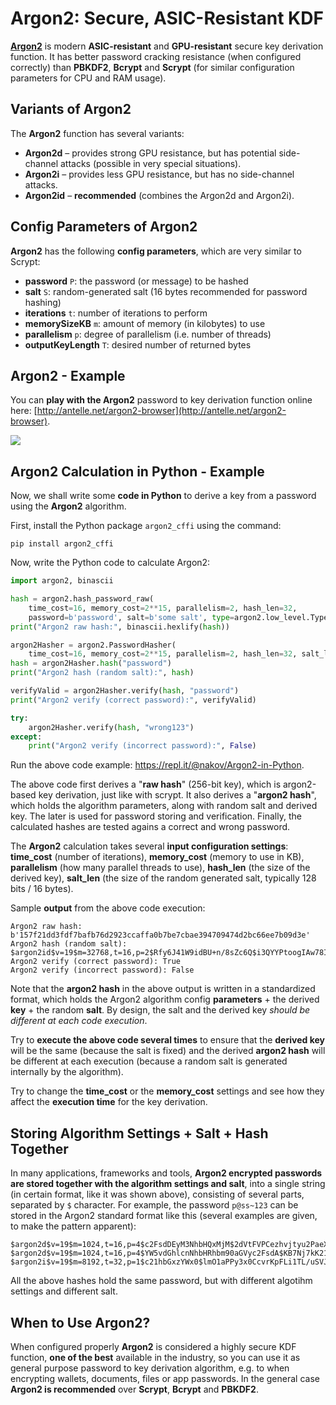 # Argon2: Secure, ASIC-Resistant KDF

[**Argon2**](https://en.wikipedia.org/wiki/Argon2) is modern **ASIC-resistant** and **GPU-resistant** secure key derivation function. It has better password cracking resistance \(when configured correctly\) than **PBKDF2**, **Bcrypt** and **Scrypt** \(for similar configuration parameters for CPU and RAM usage\).

## Variants of Argon2

The **Argon2** function has several variants:

* **Argon2d** – provides strong GPU resistance, but has potential side-channel attacks \(possible in very special situations\).
* **Argon2i** – provides less GPU resistance, but has no side-channel attacks.
* **Argon2id** – **recommended** \(combines the Argon2d and Argon2i\).

## Config Parameters of Argon2

**Argon2** has the following **config parameters**, which are very similar to Scrypt:

* **password** `P`: the password \(or message\) to be hashed
* **salt** `S`: random-generated salt \(16 bytes recommended for password hashing\)
* **iterations** `t`: number of iterations to perform
* **memorySizeKB** `m`: amount of memory \(in kilobytes\) to use
* **parallelism** `p`: degree of parallelism \(i.e. number of threads\)
* **outputKeyLength** `T`: desired number of returned bytes

## Argon2 - Example

You can **play with the Argon2** password to key derivation function online here: [http://antelle.net/argon2-browser](http://antelle.net/argon2-browser).

![](/assets/Argon2-online.png)

## Argon2 Calculation in Python - Example

Now, we shall write some **code in Python** to derive a key from a password using the **Argon2** algorithm.

First, install the Python package `argon2_cffi` using the command:

```
pip install argon2_cffi
```

Now, write the Python code to calculate Argon2:

```python
import argon2, binascii

hash = argon2.hash_password_raw(
    time_cost=16, memory_cost=2**15, parallelism=2, hash_len=32,
    password=b'password', salt=b'some salt', type=argon2.low_level.Type.ID)
print("Argon2 raw hash:", binascii.hexlify(hash))

argon2Hasher = argon2.PasswordHasher(
    time_cost=16, memory_cost=2**15, parallelism=2, hash_len=32, salt_len=16)
hash = argon2Hasher.hash("password")
print("Argon2 hash (random salt):", hash)

verifyValid = argon2Hasher.verify(hash, "password")
print("Argon2 verify (correct password):", verifyValid)

try:
    argon2Hasher.verify(hash, "wrong123")
except:
    print("Argon2 verify (incorrect password):", False)
```

Run the above code example: [ ](https://repl.it/@nakov/Argon2)https://repl.it/@nakov/Argon2-in-Python.

The above code first derives a "**raw hash**" \(256-bit key\), which is argon2-based key derivation, just like with scrypt. It also derives a "**argon2 hash**", which holds the algorithm parameters, along with random salt and derived key. The later is used for password storing and verification. Finally, the calculated hashes are tested agains a correct and wrong password.

The **Argon2** calculation takes several **input configuration settings**: **time\_cost** \(number of iterations\), **memory\_cost** \(memory to use in KB\), **parallelism** \(how many parallel threads to use\), **hash\_len** \(the size of the derived key\), **salt\_len** \(the size of the random generated salt, typically 128 bits / 16 bytes\).

Sample **output** from the above code execution:

```
Argon2 raw hash: b'157f21dd3fdf7bafb76d2923ccaffa0b7be7cbae394709474d2bc66ee7b09d3e'
Argon2 hash (random salt): $argon2id$v=19$m=32768,t=16,p=2$Rfy6J41W9idBU+n/8sZc6Q$i3QYYPtoogIAw78I2qqlUQ8vjzUXGG1V6QsBOq2NIp4
Argon2 verify (correct password): True
Argon2 verify (incorrect password): False
```

Note that the **argon2 hash** in the above output is written in a standardized format, which holds the Argon2 algorithm config **parameters** + the derived **key** + the random **salt**. By design, the salt and the derived key _should be different at each code execution_.

Try to **execute the above code several times** to ensure that the **derived key** will be the same \(because the salt is fixed\) and the derived **argon2 hash** will be different at each execution \(because a random salt is generated internally by the algorithm\).

Try to change the **time\_cost** or the **memory\_cost** settings and see how they affect the **execution time** for the key derivation.

## Storing Algorithm Settings + Salt + Hash Together

In many applications, frameworks and tools, **Argon2 encrypted passwords are stored together with the algorithm settings and salt**, into a single string \(in certain format, like it was shown above\), consisting of several parts, separated by `$` character. For example, the password `p@ss~123` can be stored in the Argon2 standard format like this \(several examples are given, to make the pattern apparent\):

```
$argon2d$v=19$m=1024,t=16,p=4$c2FsdDEyM3NhbHQxMjM$2dVtFVPCezhvjtyu2PaeXOeBR+RUZ6SqhtD/+QF4F1o
$argon2d$v=19$m=1024,t=16,p=4$YW5vdGhlcnNhbHRhbm90aGVyc2FsdA$KB7Nj7kK21YdGeEBQy7R3vKkYCz1cdR/I3QcArMhl/Q
$argon2i$v=19$m=8192,t=32,p=1$c21hbGxzYWx0$lmO1aPPy3x0CcvrKpFLi1TL/uSVJ/eO5hPHiWZFaWvY
```

All the above hashes hold the same password, but with different algotihm settings and different salt.

## When to Use Argon2?

When configured properly **Argon2** is considered a highly secure KDF function, **one of the best** available in the industry, so you can use it as general purpose password to key derivation algorithm, e.g. to when encrypting wallets, documents, files or app passwords. In the general case **Argon2 is recommended** over **Scrypt**, **Bcrypt** and **PBKDF2**.

